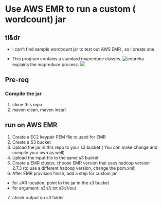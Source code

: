 # Use AWS EMR to run a custom ( wordcount) jar

## tl&dr
- I can't find  sample wordcount jar to test out AWS EMR , so I create one. 

- This program contains a standard mapreduce classes. ![edureka](https://www.edureka.co/blog/mapreduce-tutorial/) explains the mapreduce process.
![](https://s3-us-west-2.amazonaws.com/donot-delete-github-image/Screen+Shot+2019-01-27+at+12.20.20+PM.png)

## Pre-req

### Compile the jar
1. clone this repo
2. maven clean, maven install 

## run on AWS EMR
1. Create a EC2 keypair PEM file to used for EMR
2. Create a S3 bucket 
3. Upload the jar in this repo to your s3 bucket ( You can make change and compile your own as well)
4. Upload the input file to the same s3 bucket 
5. Create a EMR cluster, choose EMR version that uses hadoop version 2.7.3 (to use a different hadoop version, change the pom.xml)
6. After EMR provision finish, add a step for custom jar
- for JAR location, point to the jar in the s3 bucket
- for argument: s3://<your-bucket>/<your-input-file>.txt s3://<your-bucket>/out
7. check output on s3 folder

